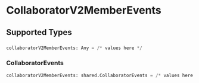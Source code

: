 # CollaboratorV2MemberEvents


## Supported Types

### 

```python
collaboratorV2MemberEvents: Any = /* values here */
```

### CollaboratorEvents

```python
collaboratorV2MemberEvents: shared.CollaboratorEvents = /* values here */
```

